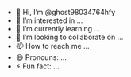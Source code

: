 - 👋 Hi, I’m @ghost98034764hfy
- 👀 I’m interested in ...
- 🌱 I’m currently learning ...
- 💞️ I’m looking to collaborate on ...
- 📫 How to reach me ...
- 😄 Pronouns: ...
- ⚡ Fun fact: ...

<!---
ghost98034764hfy/ghost98034764hfy is a ✨ special ✨ repository because its `README.md` (this file) appears on your GitHub profile.
You can click the Preview link to take a look at your changes.
--->
